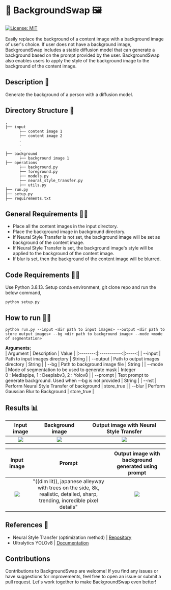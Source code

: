 # 📸 BackgroundSwap 🖼️
[![License: MIT](https://img.shields.io/badge/License-MIT-yellow.svg)](https://github.com/Logeswaran123/The-Traveller/blob/main/LICENSE)<br/><br/>
Easily replace the background of a content image with a background image of user's choice. If user does not have a background image, BackgroundSwap includes a stable diffusion model that can generate a background based on the prompt provided by the user. BackgroundSwap also enables users to apply the style of the background image to the background of the content image.

## Description :scroll:
Generate the background of a person with a diffusion model.

## Directory Structure 📁
```
.
├── input
      ├── content image 1
      ├── content image 2
      .
      .
      .
├── background
      ├── background image 1
├── operations
      ├── background.py
      ├── foreground.py
      ├── models.py
      ├── neural_style_transfer.py
      ├── utils.py
├── run.py
├── setup.py
├── requirements.txt
```

## General Requirements :mage_man:
* Place all the content images in the input directory.
* Place the background image in background directory.
* If Neural Style Transfer is not set, the background image will be set as background of the content image.
* If Neural Style Transfer is set, the background image's style will be applied to the background of the content image.
* If blur is set, then the background of the content image will be blurred.

## Code Requirements :mage_woman:
Use Python 3.8.13. Setup conda environment, git clone repo and run the below command,
```python3
python setup.py
```

## How to run :running_man:
```python3
python run.py --input <dir path to input images> --output <dir path to store output images> --bg <dir path to background image> --mode <mode of segmentation>
```
<b>Arguments:</b><br/>
| Argument | Description | Value |
|:--------:|:-----------:|:-----:|
| --input  | Path to input images directory | String |
| --output | Path to output images directory | String |
| --bg | Path to background image file | String |
| --mode | Mode of segmentation to be used to generate mask | Integer<br/>0 : Mediapipe, 1 : Deeplabv3, 2 : Yolov8 |
| --prompt | Text prompt to generate background. Used when --bg is not provided | String |
| --nst | Perform Neural Style Transfer of background | store_true |
| --blur | Perform Gaussian Blur to Background | store_true |

## Results :bar_chart:
| Input image | Background image | Output image with Neural Style Transfer |
|:-------------------------:|:-------------------------:|:-------------------------:|
|![](https://github.com/Logeswaran123/The-Traveller/blob/main/images/img_1.jpeg)|![](https://github.com/Logeswaran123/The-Traveller/blob/main/images/bg_1.jpg)|![](https://github.com/Logeswaran123/The-Traveller/blob/main/images/img_1_nst.png)|

| Input image | Prompt | Output image with background generated using prompt |
|:-------------------------:|:-------------------------:|:-------------------------:|
|![](https://github.com/Logeswaran123/The-Traveller/blob/main/images/img_1.jpeg)| "((dim lit)), japanese alleyway with trees on the side, 8k, realistic, detailed, sharp, trending, incredible pixel details" |![](https://github.com/Logeswaran123/The-Traveller/blob/main/images/img_1_nonst.png)|

## References :page_facing_up:
* Neural Style Transfer (optimization method) | [Repository](https://github.com/gordicaleksa/pytorch-neural-style-transfer)
* Ultralytics YOLOv8 | [Documentation](https://docs.ultralytics.com/)

## Contributions
Contributions to BackgroundSwap are welcome! If you find any issues or have suggestions for improvements, feel free to open an issue or submit a pull request. Let's work together to make BackgroundSwap even better!
